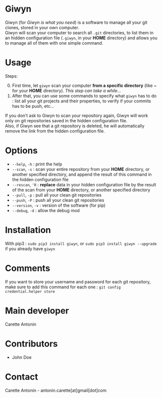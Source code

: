 # Giwyn

Giwyn (for *Giwyn is what you need*) is a software to manage all your git clones, stored in your own computer.  
Giwyn will scan your computer to search all ```.git``` directories, to list them in an hidden configuration file (```.giwyn```, in your **HOME** directory) and allows you to manage all of them with one simple command.

# Usage

Steps:

0.  First time, let ```giwyn``` scan your computer **from a specific directory** (like *~* for your **HOME** directory).  *This step can take a while...*  
1.  After that, you can use some commands to specify what ```giwyn``` has to do : list all your git projects and their properties, to verify if your commits has to be push, etc...  

If you don't ask to Giwyn to scan your repository again, Giwyn will work only on git repositories saved in the hidden configuration file.  
Also, if Giwyn see that a git repository is deleted, he will automatically remove the link from the hidden configuration file.

# Options

* ```--help```, ```-h``` : print the help
* ```--scan```, ```-s``` : scan your entire repository from your **HOME** directory, or another specified directory, and append the result of this command in the hidden configuration file
* ```--rescan```, ```'R``` : **replace** data in your hidden configuration file by the result of the scan from your **HOME** directory, or another specified directory
* ```--pull```, ```-p``` : pull all your clean git repositories
* ```--push```, ```-P``` : push all your clean git repositories
* ```--version```, ```-v``` : version of the software (for pip)
* ```--debug```, ```-d``` : allow the debug mod

# Installation

With pip3 : ```sudo pip3 install giwyn```, or ```sudo pip3 install giwyn --upgrade``` if you already have ```giwyn```

# Comments

If you want to store your username and password for each git repository, make sure to add this command for each one : ```git config credential.helper store```

# Main developer

Carette Antonin

# Contributors

* John Doe

# Contact

Carette Antonin - antonin.carette[at]gmail[dot]com
